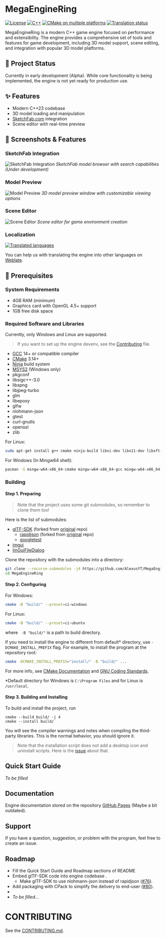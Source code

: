 # MegaEngineRing

[![License](https://img.shields.io/badge/license-GPLv2-blue.svg)](LICENSE)
[![C++](https://img.shields.io/badge/C++-23-blue.svg)](https://en.cppreference.com/w/cpp/23)
[![CMake on multiple platforms](https://github.com/AlexusYT/MegaEngineRing/actions/workflows/cmake-multi-platform.yml/badge.svg)](https://github.com/AlexusYT/MegaEngineRing/actions/workflows/cmake-multi-platform.yml)
[![Translation status](https://hosted.weblate.org/widget/megaenginering/ui-strings/svg-badge.svg)](https://hosted.weblate.org/engage/megaenginering/)

MegaEngineRing is a modern C++ game engine focused on performance and extensibility. The engine provides a comprehensive
set of tools and features for game development, including 3D model support, scene editing, and integration with popular
3D model platforms.

## 🚧 Project Status

Currently in early development (Alpha). While core functionality is being implemented, the engine is not yet ready for
production use.

## ✨ Features

- Modern C++23 codebase
- 3D model loading and manipulation
- [SketchFab.com](https://sketchfab.com/) integration
- Scene editor with real-time preview

## 📸 Screenshots & Features

### SketchFab Integration

![SketchFab Integration](docs/images/SketchFabIntegration.png)
*SketchFab model browser with search capabilities (Under development)*

### Model Preview

![Model Preview](docs/images/ModelPreview.png)
*3D model preview window with customizable viewing options*

### Scene Editor

![Scene Editor](docs/images/SceneEditor.png)
*Scene editor for game environment creation*

### Localization

[![Translated languages](https://hosted.weblate.org/widget/megaenginering/ui-strings/multi-auto.svg)](https://hosted.weblate.org/engage/megaenginering/)

You can help us with translating the engine into other languages on [Weblate](https://hosted.weblate.org/engage/megaenginering/).

## 🔧 Prerequisites

### System Requirements

- 4GB RAM (minimum)
- Graphics card with OpenGL 4.5+ support
- 1GB free disk space

### Required Software and Libraries

Currently, only Windows and Linux are supported.

> If you want to set up the engine devenv, see the [Contributing](CONTRIBUTING.md#your-first-code-contribution) file.

- [GCC](https://gcc.gnu.org/) 14+ or compatible compiler
- [CMake](https://cmake.org/) 3.14+
- [Ninja](https://github.com/ninja-build/ninja) build system
- [MSYS2](https://www.msys2.org/#installation) (Windows only)
- pkgconf
- libsigc++-3.0
- libspng
- libjpeg-turbo
- glm
- libepoxy
- glfw
- nlohmann-json
- gtest
- curl-gnutls
- openssl
- zlib

For Linux:

```bash
sudo apt-get install g++ cmake ninja-build libxi-dev libx11-dev libxft-dev libxext-dev  libxinerama-dev xorg-dev libglu1-mesa-dev libxcursor-dev libxdamage-dev libsigc++-3.0-dev libspng-dev libturbojpeg0-dev libglm-dev libepoxy-dev libglfw3-dev nlohmann-json3-dev libgtest-dev libgmock-dev libcurl4-gnutls-dev
```

For Windows (In Mingw64 shell):

```bash
pacman -S mingw-w64-x86_64-cmake mingw-w64-x86_64-gcc mingw-w64-x86_64-ninja mingw-w64-x86_64-pkgconf mingw-w64-x86_64-libsigc++-3.0 mingw-w64-x86_64-libspng  mingw-w64-x86_64-libjpeg-turbo mingw-w64-x86_64-glm mingw-w64-x86_64-libepoxy mingw-w64-x86_64-glfw mingw-w64-x86_64-nlohmann-json mingw-w64-x86_64-gtest mingw-w64-x86_64-curl-gnutls mingw-w64-x86_64-openssl mingw-w64-x86_64-zlib
```

### Building

#### Step 1. Preparing

> Note that the project uses some git submodules, so remember to clone them too!

Here is the list of submodules:

- [glTF-SDK](https://github.com/AlexusYT/glTF-SDK) (forked from [original](https://github.com/microsoft/glTF-SDK) repo)
	- [rapidjson](https://github.com/AlexusYT/rapidjson) (forked from [original](https://github.com/Tencent/rapidjson)
	  repo)
	- [googletest](https://github.com/google/googletest)
- [imgui](https://github.com/ocornut/imgui)
- [ImGuiFileDialog](https://github.com/aiekick/ImGuiFileDialog)

Clone the repository with the submodules into a directory:

```bash
git clone --recurse-submodules -j4 https://github.com/AlexusYT/MegaEngineRing.git
cd MegaEngineRing
```

#### Step 2. Configuring

For Windows:

```bash
cmake -B "build/" --preset=ci-windows
```

For Linux:

```bash
cmake -B "build/" --preset=ci-ubuntu
```

where ` -B "build/"` is a path to build directory.

If you need to install the engine to different from default* directory, use
`-DCMAKE_INSTALL_PREFIX` flag.
For example, to install the program at the repository root:

```bash
cmake -DCMAKE_INSTALL_PREFIX="install/" -B "build/" ...
```

For more info,
see [CMake Documentation](https://cmake.org/cmake/help/latest/module/GNUInstallDirs.html)
and [GNU Coding Standards](https://www.gnu.org/prep/standards/html_node/Directory-Variables.html).

*Default directory for Windows is `C:\Program Files` and for Linux is `/usr/local`.

#### Step 3. Building and Installing

To build and install the project, run

```shell
cmake --build build/ -j 4
cmake --install build/
```

You will see the compiler warnings and notes when compiling the third-party libraries.
This is the normal behavior, you should ignore it.

> Note that the installation script does not add a desktop icon and uninstall scripts.
> Here is
> the [issue](https://github.com/AlexusYT/MegaEngineRing/issues/80)
> about that.

## Quick Start Guide

_To be filled_

## Documentation

Engine documentation stored on the repository [GitHub Pages](https://alexusyt.github.io/MegaEngineRing/)
(Maybe a bit outdated).

## Support

If you have a question, suggestion, or problem with the program, feel free to create an issue.

<!--
Add issues templates and describe them here.
-->

## Roadmap

- Fill the Quick Start Guide and Roadmap sections of README
- Embed glTF-SDK code into engine codebase .
	- Make glTF-SDK to use nlohmann-json instead of
	  rapidjson ([#76](https://github.com/AlexusYT/MegaEngineRing/issues/79)).
- Add packaging with CPack to simplify the delivery to
  end-user ([#80](https://github.com/AlexusYT/MegaEngineRing/issues/80)).
-
- _To be filled..._

# CONTRIBUTING

See the [CONTRIBUTING.md](CONTRIBUTING.md).
